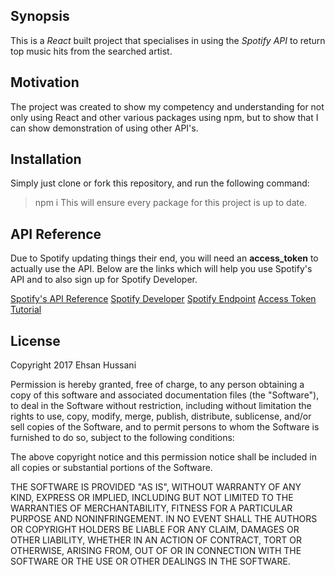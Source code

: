 ## Synopsis

This is a _React_ built project that specialises in using the _Spotify API_ to return top music hits from the searched artist. 

## Motivation

The project was created to show my competency and understanding for not only using React and other various packages using npm, but to show that I can show demonstration of using other API's.

## Installation

Simply just clone or fork this repository, and run the following command:

> npm i
> This will ensure every package for this project is up to date.


## API Reference

Due to Spotify updating things their end, you will need an **access_token** to actually use the API. Below are the links which will help you use Spotify's API and to also sign up for Spotify Developer.

[Spotify's API Reference](https://developer.spotify.com/web-api/authorization-guide/#client_credentials_flow.)
[Spotify Developer](https://developer.spotify.com/)
[Spotify Endpoint](https://developer.spotify.com/web-api/endpoint-reference/)
[Access Token Tutorial](http://www.angular-city.com/2017/07/spotify-web-api-access.html)

## License

Copyright 2017 Ehsan Hussani

Permission is hereby granted, free of charge, to any person obtaining a copy of this software and associated documentation files (the "Software"), to deal in the Software without restriction, including without limitation the rights to use, copy, modify, merge, publish, distribute, sublicense, and/or sell copies of the Software, and to permit persons to whom the Software is furnished to do so, subject to the following conditions:

The above copyright notice and this permission notice shall be included in all copies or substantial portions of the Software.

THE SOFTWARE IS PROVIDED "AS IS", WITHOUT WARRANTY OF ANY KIND, EXPRESS OR IMPLIED, INCLUDING BUT NOT LIMITED TO THE WARRANTIES OF MERCHANTABILITY, FITNESS FOR A PARTICULAR PURPOSE AND NONINFRINGEMENT. IN NO EVENT SHALL THE AUTHORS OR COPYRIGHT HOLDERS BE LIABLE FOR ANY CLAIM, DAMAGES OR OTHER LIABILITY, WHETHER IN AN ACTION OF CONTRACT, TORT OR OTHERWISE, ARISING FROM, OUT OF OR IN CONNECTION WITH THE SOFTWARE OR THE USE OR OTHER DEALINGS IN THE SOFTWARE.